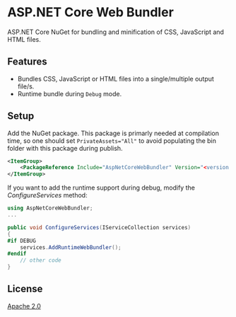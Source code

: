 # ASP.NET Core Web Bundler

ASP.NET Core NuGet for bundling and minification of CSS, JavaScript and HTML files.

## Features
- Bundles CSS, JavaScript or HTML files into a single/multiple output file/s.
- Runtime bundle during `Debug` mode.

## Setup
Add the NuGet package.
This package is primarly needed at compilation time, so one should set `PrivateAssets="All"` to avoid populating the bin folder with this package during publish.

```xml
<ItemGroup>
    <PackageReference Include="AspNetCoreWebBundler" Version="<version number>" PrivateAssets="All" />
</ItemGroup>
```

If you want to add the runtime support during debug, modify the *ConfigureServices* method:

```csharp
using AspNetCoreWebBundler;
...

public void ConfigureServices(IServiceCollection services)
{
#if DEBUG
    services.AddRuntimeWebBundler();
#endif
    // other code 
}
```

## License
[Apache 2.0](LICENSE)
